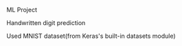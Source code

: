 ML Project

Handwritten digit prediction

Used MNIST dataset(from Keras's built-in datasets module)
